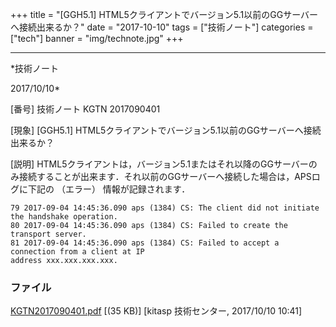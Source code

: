 ﻿+++
title = "[GGH5.1] HTML5クライアントでバージョン5.1以前のGGサーバーへ接続出来るか？"
date = "2017-10-10"
tags = ["技術ノート"]
categories = ["tech"]
banner = "img/technote.jpg"
+++

-----------------------------------------------------------------------------------------------------------------------------

*技術ノート

2017/10/10*


[番号]
技術ノート KGTN 2017090401

[現象]
[GGH5.1]
HTML5クライアントでバージョン5.1以前のGGサーバーへ接続出来るか？

[説明]
HTML5クライアントは，バージョン5.1またはそれ以降のGGサーバーのみ接続することが出来ます．それ以前のGGサーバーへ接続した場合は，APSログに下記の
（エラー） 情報が記録されます．

    79 2017-09-04 14:45:36.090 aps (1384) CS: The client did not initiate the handshake operation.
    80 2017-09-04 14:45:36.090 aps (1384) CS: Failed to create the transport server.
    81 2017-09-04 14:45:36.090 aps (1384) CS: Failed to accept a connection from a client at IP
    address xxx.xxx.xxx.xxx.


### ファイル

 
 


[KGTN2017090401.pdf](http://techreport.kitasp.net/attachments/download/3817/KGTN2017090401.pdf)
 [(35 KB)] [kitasp 技術センター, 2017/10/10
10:41]


 


 

